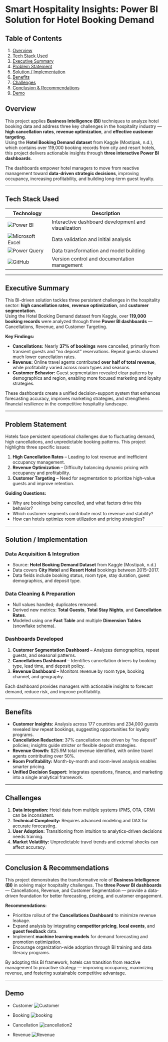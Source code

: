 # Smart Hospitality Insights: Power BI Solution for Hotel Booking Demand

## Table of Contents
1. [Overview](#overview)
2. [Tech Stack Used](#tech-stack-used)
3. [Executive Summary](#executive-summary)
4. [Problem Statement](#problem-statement)
5. [Solution / Implementation](#solution--implementation)
6. [Benefits](#benefits)
7. [Challenges](#challenges)
8. [Conclusion & Recommendations](#conclusion--recommendations)
9. [Demo](#demo)

## Overview
This project applies **Business Intelligence (BI)** techniques to analyze hotel booking data and address three key challenges in the hospitality industry — **high cancellation rates**, **revenue optimization**, and **effective customer targeting**.  
Using the **Hotel Booking Demand dataset** from Kaggle (Mostipak, n.d.), which contains over 119,000 booking records from city and resort hotels, this project delivers actionable insights through **three interactive Power BI dashboards**.

The dashboards empower hotel managers to move from reactive management toward **data-driven strategic decisions**, improving occupancy, increasing profitability, and building long-term guest loyalty.

---

## Tech Stack Used

| Technology | Description |
|-------------|-------------|
| ![Power BI](https://img.shields.io/badge/Power%20BI-F2C811?style=for-the-badge&logo=powerbi&logoColor=black) | Interactive dashboard development and visualization |
| ![Microsoft Excel](https://img.shields.io/badge/Microsoft%20Excel-217346?style=for-the-badge&logo=microsoftexcel&logoColor=white) | Data validation and initial analysis |
| ![Power Query](https://img.shields.io/badge/Power%20Query-217346?style=for-the-badge&logo=microsoftpowerpoint&logoColor=white) | Data transformation and model building |
| ![GitHub](https://img.shields.io/badge/GitHub-181717?style=for-the-badge&logo=github&logoColor=white) | Version control and documentation management |

---

## Executive Summary
This BI-driven solution tackles three persistent challenges in the hospitality sector: **high cancellation rates**, **revenue optimization**, and **customer segmentation**.  
Using the Hotel Booking Demand dataset from Kaggle, over **119,000 booking records** were analyzed through three **Power BI dashboards** — Cancellations, Revenue, and Customer Targeting.  

**Key Findings:**
- **Cancellations:** Nearly **37% of bookings** were cancelled, primarily from transient guests and “no deposit” reservations. Repeat guests showed much lower cancellation rates.  
- **Revenue:** Online travel agents contributed **over half of total revenue**, while profitability varied across room types and seasons.  
- **Customer Behavior:** Guest segmentation revealed clear patterns by demographics and region, enabling more focused marketing and loyalty strategies.  

These dashboards create a unified decision-support system that enhances forecasting accuracy, improves marketing strategies, and strengthens financial resilience in the competitive hospitality landscape.

---

## Problem Statement
Hotels face persistent operational challenges due to fluctuating demand, high cancellations, and unpredictable booking patterns. This project highlights three specific issues:
1. **High Cancellation Rates** – Leading to lost revenue and inefficient occupancy management.  
2. **Revenue Optimization** – Difficulty balancing dynamic pricing with occupancy and profitability.  
3. **Customer Targeting** – Need for segmentation to prioritize high-value guests and improve retention.

**Guiding Questions:**
- Why are bookings being cancelled, and what factors drive this behavior?  
- Which customer segments contribute most to revenue and stability?  
- How can hotels optimize room utilization and pricing strategies?  

---

## Solution / Implementation

### Data Acquisition & Integration
- Source: **Hotel Booking Demand Dataset** from Kaggle (Mostipak, n.d.)  
- Data covers **City Hotel** and **Resort Hotel** bookings between 2015–2017.  
- Data fields include booking status, room type, stay duration, guest demographics, and deposit type.

### Data Cleaning & Preparation
- Null values handled; duplicates removed.  
- Derived new metrics: **Total Guests**, **Total Stay Nights**, and **Cancellation Rates**.  
- Modeled using one **Fact Table** and multiple **Dimension Tables** (snowflake schema).  

### Dashboards Developed
1. **Customer Segmentation Dashboard** – Analyzes demographics, repeat guests, and seasonal patterns.  
2. **Cancellations Dashboard** – Identifies cancellation drivers by booking type, lead time, and deposit policy.  
3. **Revenue Dashboard** – Monitors revenue by room type, booking channel, and geography.

Each dashboard provides managers with actionable insights to forecast demand, reduce risk, and improve profitability.

---

## Benefits

- **Customer Insights:** Analysis across 177 countries and 234,000 guests revealed low repeat bookings, suggesting opportunities for loyalty programs.  
- **Cancellation Reduction:** 37% cancellation rate driven by “no deposit” policies; insights guide stricter or flexible deposit strategies.  
- **Revenue Growth:** $25.9M total revenue identified, with online travel agents contributing over 50%.  
- **Room Profitability:** Month-by-month and room-level analysis enables smarter pricing.  
- **Unified Decision Support:** Integrates operations, finance, and marketing into a single analytical framework.

---

## Challenges

1. **Data Integration:** Hotel data from multiple systems (PMS, OTA, CRM) can be inconsistent.  
2. **Technical Complexity:** Requires advanced modeling and DAX for accurate forecasting.  
3. **User Adoption:** Transitioning from intuition to analytics-driven decisions needs training.  
4. **Market Volatility:** Unpredictable travel trends and external shocks can affect accuracy.

---

## Conclusion & Recommendations

This project demonstrates the transformative role of **Business Intelligence (BI)** in solving major hospitality challenges. The **three Power BI dashboards** — Cancellations, Revenue, and Customer Segmentation — provide a data-driven foundation for better forecasting, pricing, and customer engagement.

**Recommendations:**
- Prioritize rollout of the **Cancellations Dashboard** to minimize revenue leakage.  
- Expand analysis by integrating **competitor pricing**, **local events**, and **guest feedback** data.  
- Implement **machine learning models** for demand forecasting and promotion optimization.  
- Encourage organization-wide adoption through BI training and data literacy programs.

By adopting this BI framework, hotels can transition from reactive management to proactive strategy — improving occupancy, maximizing revenue, and fostering sustainable competitive advantage.

---

## Demo

- Customer
  ![Customer](https://github.com/user-attachments/assets/3faf0c73-9072-46a4-bd3b-f049f5d67b4c)

- Booking
  ![booking](https://github.com/user-attachments/assets/a0d6b0a5-6b4e-4f94-90ee-f7f678c523ae)

- Cancellation
  ![cancellation2](https://github.com/user-attachments/assets/309281da-9ba4-483e-bc89-0cec0ea6502c)

- Revenue
  ![Revenue](https://github.com/user-attachments/assets/078b7058-e208-430a-a4b8-16e9578c482f)

  
